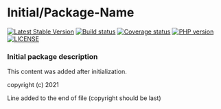 # Initial/Package-Name
[![Latest Stable Version](https://poser.pugx.org/initial/package-name/version)](https://packagist.org/packages/initial/package-name)
[![Build status](https://github.com/initial/repo/workflows/build/badge.svg)](https://github.com/initial/repo/actions)
[![Coverage status](https://coveralls.io/repos/github/initial/repo/badge.svg?branch=develop)](https://coveralls.io/github/initial/repo?branch=develop)
[![PHP version](https://img.shields.io/packagist/php-v/initial/package-name.svg)](https://packagist.org/packages/initial/package-name)
[![LICENSE](https://img.shields.io/github/license/initial/repo.svg?color=blue)](LICENSE)
### Initial package description

This content was added after initialization.

copyright (c) 2021

Line added to the end of file (copyright should be last)
